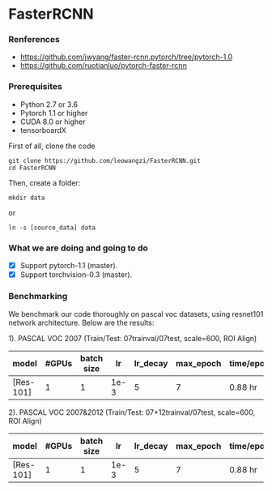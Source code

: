 # FasterRCNN

### Renferences

  - https://github.com/jwyang/faster-rcnn.pytorch/tree/pytorch-1.0
  - https://github.com/ruotianluo/pytorch-faster-rcnn

### Prerequisites

- Python 2.7 or 3.6
- Pytorch 1.1 or higher
- CUDA 8.0 or higher
- tensorboardX

First of all, clone the code
```
git clone https://github.com/leowangzi/FasterRCNN.git
cd FasterRCNN
```
Then, create a folder:
```
mkdir data
```
or
```
ln -s [source_data] data
```

### What we are doing and going to do

- [x] Support pytorch-1.1 (master).
- [x] Support torchvision-0.3 (master).

### Benchmarking

We benchmark our code thoroughly on pascal voc datasets, using resnet101 network architecture. Below are the results:

1). PASCAL VOC 2007 (Train/Test: 07trainval/07test, scale=600, ROI Align)

model    | #GPUs | batch size | lr        | lr_decay | max_epoch     |  time/epoch | mem/GPU | mAP
---------|--------|-----|--------|-----|-----|-------|--------|-----
[Res-101]   | 1 | 1 | 1e-3 | 5   | 7   |  0.88 hr | 3200 MB  | 75.06

2). PASCAL VOC 2007&2012 (Train/Test: 07+12trainval/07test, scale=600, ROI Align)

model    | #GPUs | batch size | lr        | lr_decay | max_epoch     |  time/epoch | mem/GPU | mAP
---------|--------|-----|--------|-----|-----|-------|--------|-----
[Res-101]   | 1 | 1 | 1e-3 | 5   | 7   |  0.88 hr | 3200 MB  | 79.80